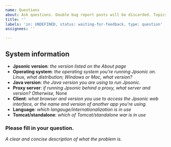 ```yaml
---
name: Questions
about: Ask questions. Double bug report posts will be discarded. Topics that are common to sibling **sonic servers are considered double posts.
title: ''
labels: 'in: UNDEFINED, status: waiting-for-feedback, type: question'
assignees: ''

---
```


## System information

 * **Jpsonic version**: *the version listed on the About page*
 * **Operating system**: *the operating system you're running Jpsonic on.
   Linux, what distribution; Windows or Mac, what version?*
 * **Java version**: *the Java version you are using to run Jpsonic.*
 * **Proxy server**: *if running Jpsonic behind a proxy, what server and
   version? Otherwise,* None
 * **Client**: *what browser and version you use to access the Jpsonic web
   interface, or the name and version of another app you're using.*
 * **Language**: *which langauge/internationalization is in use*
 * **Tomcat/standalone**: *which of Tomcat/standalone war is in use*

### Please fill in your question.

*A clear and concise description of what the problem is.*
